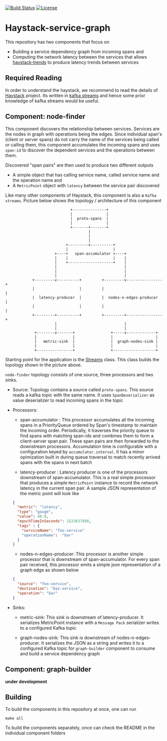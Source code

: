 [![Build Status](https://travis-ci.org/ExpediaDotCom/haystack-service-graph.svg?branch=master)](https://travis-ci.org/ExpediaDotCom/haystack-service-graph)
[![License](https://img.shields.io/badge/license-Apache%20License%202.0-blue.svg)](https://github.com/ExpediaDotCom/haystack/blob/master/LICENSE)

# Haystack-service-graph

This repository has two components that focus on 

* Building a service dependency graph from incoming spans and
* Computing the network latency between the services that allows [haystack-trends](https://github.com/ExpediaDotCom/haystack-traces) to produce latency trends between services

## Required Reading

In order to understand the haystack, we recommend to read the details of [Haystack](https://expediadotcom.github.io/haystack) project. Its written in [kafka streams](http://docs.confluent.io/current/streams/index.html) and hence some prior knowledge of kafka streams would be useful.

## Component: node-finder

This component discovers the relationship between services. Services are the nodes in graph with operations being the edges. Since individual span's (client or server spans) do not carry the name of the services being called or calling them, this component accumulates the incoming spans and uses `span-id` to discover the dependent services and the operations between them. 

Discovered "span pairs" are then used to produce two different outputs

* A simple object that has calling service name, called service name and the operation name and
* A `MetricPoint` object with `latency` between the service pair discovered

Like many other components of Haystack, this component is also a `Kafka streams`. Picture below shows the topology / architecture of this component


                                 +---------------+
                                 |               |
                                 |  proto-spans  |
                                 |               |
                                 +-------+-------+
                                         |
                                         |
                                         |
                               +---------v----------+
                               |                    |
                          +----+   span-accumulator +----+
                          |    |                    |    |
                          |    +--------------------+    |
                          |                              |
                          |                              |
                          |                              |
                +---------v----------+         +---------v----------------+
                |                    |         |                          |
                |  latency-producer  |         |  nodes-n-edges-producer  |
                |                    |         |                          |
                +---------+----------+         +---------+----------------+
                          |                              |
                          |                              |
                 +--------v-------+                +-----v-------------+
                 |                |                |                   |
                 |   metric-sink  |                |  graph-nodes-sink |
                 |                |                |                   |
                 +----------------+                +-------------------+


Starting point for the application is the [Streams](node-finder/src/main/scala/com/expedia/www/haystack/service/graph/node/finder/app/Streams.scala) class. This class builds the topology shown in the picture above. 

`node-finder` topology consists of one source, three processors and two sinks. 

* Source:  Topology contains a source called `proto-spans`. This source reads a kafka topic with the same name. It uses `SpanDeserializer` as value deserializer to read incoming spans in the topic

* Processors:
  * span-accumulator : This processor accumulates all the incoming spans in a PriorityQueue ordered by Span's timestamp to maintain the incoming order. Periodically, it traverses the priority queue to find spans with matching span-ids and combines them to form a client-server span pair. These span pairs are then forwarded to the downstream processors. Accumulation time is configurable with a configuration keyed by `accumulator.interval`. It has a minor opimization built in during queue traversal to match recently arrived spans with the spans in next batch
  
  * latency-producer : Latency producer is one of the processors downstream of span-accumulator. This is a real simple processor that produces a simple `MetricPoint` instance to record the network latency in the current span pair. A sample JSON representation of the metric point will look like
  
  ```json
  {
    "metric": "latency",
    "type": "gauge",
    "value": 40.0,
    "epochTimeInSeconds": 1523637898,
    "tags" : {
      "serviceName": "foo-service"
      "operationName":  "bar"
    }
  }  
  ```
  
  * nodes-n-edges-producer: This processor is another simple processor that is downstream of span-accumulator. For every span pair received, this processor emits a simple json representation of a graph edge as shown below
  
  ```json
  {
    "source": "foo-service",
    "destination": "baz-service",
    "operation": "bar"  
  }
  ```
* Sinks:

  * metric-sink: This sink is downstream of latency-producer. It serializes MetricPoint instance with a `Message Pack` serializer writes to a configured Kafka topic
  
  * graph-nodes-sink: This sink is downstream of nodes-n-edges-producer. It serializes the JSON as a string and writes it to a configured Kafka topic for `graph-builder` component to consume and build a service dependency graph

## Component: graph-builder

**under development**

## Building

To build the components in this repository at once, one can run

```
make all
```

To build the components separately, once can check the README in the individual component folders
